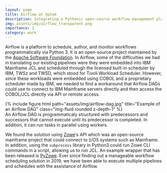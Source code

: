 ```yaml
---
layout: page
title: Airflow at Optum
description: Integrating a Pythonic open-source workflow management platform for data engineering pipelines.
img: assets/img/airflow_transparent.png
importance: 1
category: work
---
```


Airflow is a platform to schedule, author, and monitor workflows programmatically via Python 3. It is an open-source project maintained by the [Apache Software Foundation](https://github.com/apache). In Airflow, some of the difficulties we had in translating our existing pipelines were they were embedded into IBM Mainframe JCL and scheduled through the licensed built-in scheduler by IBM, TWSz and TWSD, which stood for Tivoli Workload Scheduler. However, since these workloads were embedded using COBOL and a proprietary scheduler made by IBM, we needed to find a workaround that Airflow DAGs could use to connect to IBM Mainframe servers directly and then access the COBOL/JCL directly via API or remote access.

<div class="row">
    <div class="col-sm mt-3 mt-md-0">
        {% include figure.html path="assets/img/airflow-dag.jpg" title="Example of an Airflow DAG" class="img-fluid rounded z-depth-1" %}
    </div>
</div>
<div class="caption">
    An Airflow DAG is programmaticaly structured with predecessors and successors that cannot execute until its predecessor is completed. In addition, it can run tasks in parallel using workers.
</div>

We found the solution using [Zowe](https://www.zowe.org/)'s API which was an open-source mainframe project that could connect to z/OS systems such as Mainframe. In addition, using the ```subprocess``` library in Python3 could run Zowe CLI commands in a script, allowing us to run JCL. An example wrapper that has been released is [PyZowe](https://github.com/zowe/zowe-cli-sample-scripts/tree/master/python/pyzowe). Ever since finding out a manageable workflow scheduling solution in 2019, we have been able to execute multiple pipelines and schedules with the assistance of Airflow.
